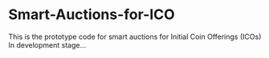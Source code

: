 # Smart-Auctions-for-ICO
This is the prototype code for smart auctions for Initial Coin Offerings (ICOs)
In development stage...
